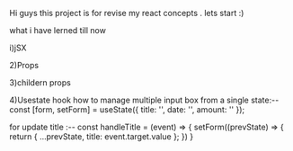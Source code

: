 Hi guys this project is for revise my react concepts . lets start :)

what i have lerned till now

i)jSX

2)Props

3)childern props

4)Usestate hook
how to manage multiple input box from a single state:--
const [form, setForm] = useState({ title: '', date: '', amount: '' });

for update title :--
const handleTitle = (event) => {
setForm((prevState) => {
return { ...prevState, title: event.target.value };
})
}
